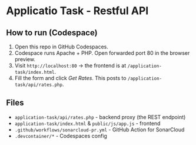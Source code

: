 # Applicatio Task - Restful API

## How to run (Codespace)
1. Open this repo in GitHub Codespaces.
2. Codespace runs Apache + PHP. Open forwarded port 80 in the browser preview.
3. Visit `http://localhost:80` -> the frontend is at `/application-task/index.html`.
4. Fill the form and click *Get Rates*. This posts to `/application-task/api/rates.php`.

## Files
- `application-task/api/rates.php` - backend proxy (the REST endpoint)
- `application-task/index.html` & `public/js/app.js` - frontend
- `.github/workflows/sonarcloud-pr.yml` - GitHub Action for SonarCloud
- `.devcontainer/*` - Codespaces config
